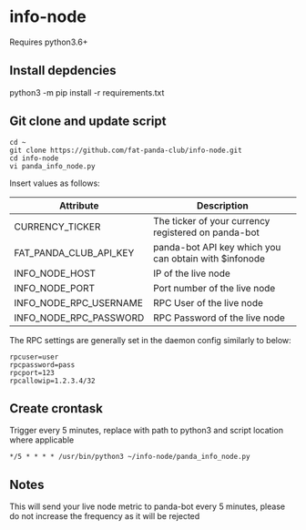 # info-node

Requires python3.6+

## Install depdencies

python3 -m pip install -r requirements.txt

## Git clone and update script

```
cd ~
git clone https://github.com/fat-panda-club/info-node.git
cd info-node
vi panda_info_node.py
```

Insert values as follows:

| Attribute  | Description |
| ------------- | ------------- |
| CURRENCY_TICKER  | The ticker of your currency registered on panda-bot  |
| FAT_PANDA_CLUB_API_KEY  | panda-bot API key which you can obtain with $infonode  |
| INFO_NODE_HOST | IP of the live node |
| INFO_NODE_PORT | Port number of the live node |
| INFO_NODE_RPC_USERNAME | RPC User of the live node |
| INFO_NODE_RPC_PASSWORD | RPC Password of the live node |


The RPC settings are generally set in the daemon config similarly to below:

```
rpcuser=user
rpcpassword=pass
rpcport=123
rpcallowip=1.2.3.4/32 

```


## Create crontask 

Trigger every 5 minutes, replace with path to python3 and script location where applicable

`*/5 * * * * /usr/bin/python3 ~/info-node/panda_info_node.py`


## Notes

This will send your live node metric to panda-bot every 5 minutes, please do not increase the frequency as it will be rejected
